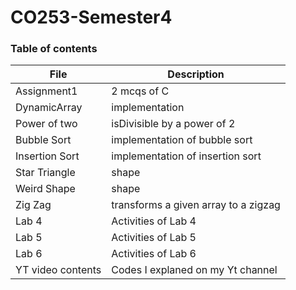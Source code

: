 ﻿# CO253-Semester4
### Table of contents
| File | Description |
| --- | --- |
| Assignment1 | 2 mcqs of C |
| DynamicArray | implementation |
| Power of two | isDivisible by a power of 2 |
| Bubble Sort | implementation of bubble sort |
| Insertion Sort | implementation of insertion sort |
| Star Triangle | shape |
| Weird Shape | shape |
| Zig Zag | transforms a given array to a zigzag |
| Lab 4 | Activities of Lab 4 |
| Lab 5 | Activities of Lab 5 |
| Lab 6 | Activities of Lab 6 |
| YT video contents | Codes I explaned on my Yt channel |
